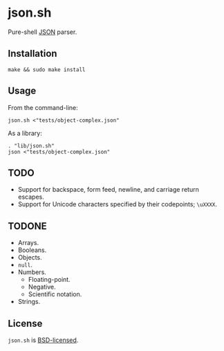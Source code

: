 json.sh
=======

Pure-shell [JSON](http://json.org/) parser.

Installation
------------

	make && sudo make install

Usage
-----

From the command-line:

	json.sh <"tests/object-complex.json"

As a library:

	. "lib/json.sh"
	json <"tests/object-complex.json"

TODO
----

* Support for backspace, form feed, newline, and carriage return escapes.
* Support for Unicode characters specified by their codepoints; `\uXXXX`.

TODONE
------

* Arrays.
* Booleans.
* Objects.
* `null`.
* Numbers.
  * Floating-point.
  * Negative.
  * Scientific notation.
* Strings.

License
-------

`json.sh` is [BSD-licensed](https://github.com/rcrowley/json.sh/blob/master/LICENSE).
